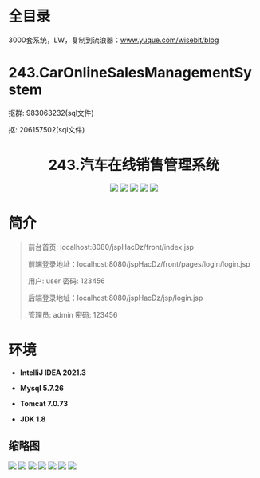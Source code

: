 # 全目录

3000套系统，LW，复制到流浪器：www.yuque.com/wisebit/blog

# 243.CarOnlineSalesManagementSystem

<p>抠群: 983063232(sql文件)</p>
<p>抠: 206157502(sql文件)</p>

<p><h1 align="center">243.汽车在线销售管理系统</h1></p>


<p align="center">
	<img src="https://img.shields.io/badge/jdk-1.8-orange.svg"/>
    <img src="https://img.shields.io/badge/spring-5.x-lightgrey.svg"/>
    <img src="https://img.shields.io/badge/springmvc-3.x-blue.svg"/>
    <img src="https://img.shields.io/badge/jsp-3.x-blue.svg"/>
    <img src="https://img.shields.io/badge/mybatis-5.x-yellow.svg"/>
</p>

# 简介
>
> 
>
> 前台首页: localhost:8080/jspHacDz/front/index.jsp
>
> 前端登录地址：localhost:8080/jspHacDz/front/pages/login/login.jsp
> 
> 用户: user 密码: 123456
> 
> 后端登录地址：localhost:8080/jspHacDz/jsp/login.jsp
>
> 管理员: admin   密码: 123456
>

# 环境

- <b>IntelliJ IDEA 2021.3</b>

- <b>Mysql 5.7.26</b>

- <b>Tomcat 7.0.73</b>

- <b>JDK 1.8</b>




## 缩略图

![](https://bitwise.oss-cn-heyuan.aliyuncs.com/2024/9/10/44f48556-2938-40d1-b1d8-c27f7aa26a8e.png)
![](https://bitwise.oss-cn-heyuan.aliyuncs.com/2024/9/10/3d3ba0cf-faf0-4d0f-85f1-a30e3f3a6687.png)
![](https://bitwise.oss-cn-heyuan.aliyuncs.com/2024/9/10/0b3491f6-032a-4591-b7b0-5f479aa35cba.png)
![](https://bitwise.oss-cn-heyuan.aliyuncs.com/2024/9/10/eabfdfe2-590b-46fb-b373-61ff3002f0d8.png)
![](https://bitwise.oss-cn-heyuan.aliyuncs.com/2024/9/10/a3789ed6-5b2c-4258-9880-ac7b328d0a9e.png)
![](https://bitwise.oss-cn-heyuan.aliyuncs.com/2024/9/10/a93b748b-131a-4997-a118-dc07c27fd203.png)
![](https://bitwise.oss-cn-heyuan.aliyuncs.com/2024/9/10/98403f36-1957-4902-b955-a16ba397a093.png)





